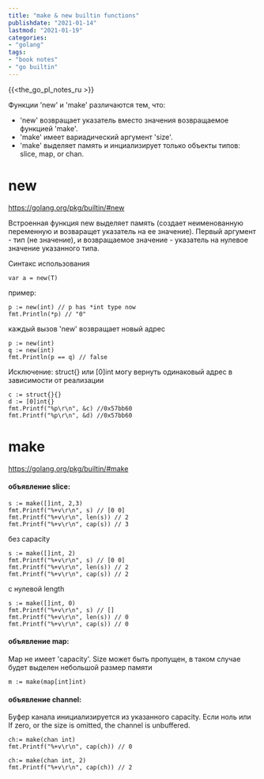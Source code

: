 ```yaml
---
title: "make & new builtin functions"
publishdate: "2021-01-14"
lastmod: "2021-01-19"
categories:
- "golang"
tags:
- "book notes"
- "go builtin"
---
```


{{<the_go_pl_notes_ru >}}

Функции 'new' и 'make' различаются тем, что:
- 'new' возвращает указатель вместо значения возвращаемое функцией 'make'.
- 'make' имеет вариадический аргумент 'size'.
- 'make' выделяет память и инциализирует только объекты типов: slice, map, or chan.

# new

https://golang.org/pkg/builtin/#new

Встроенная функция new выделяет память (создает неименованную переменную и возваращет указатель на ее значение). Первый аргумент - тип (не значение), и возвращаемое значение - указатель на нулевое значение указанного типа.

Синтакс использования
```
var a = new(T)
```
пример:
```
p := new(int) // p has *int type now
fmt.Println(*p) // "0"
```
каждый вызов 'new' возвращает новый адрес
```
p := new(int)
q := new(int)
fmt.Println(p == q) // false
```
Исключение: struct{} или [0]int могу вернуть одинаковый адрес в зависимости от реализации
```
c := struct{}{}
d := [0]int{}
fmt.Printf("%p\r\n", &c) //0x57bb60
fmt.Printf("%p\r\n", &d) //0x57bb60
```

# make

https://golang.org/pkg/builtin/#make

#### объявление slice:
```
s := make([]int, 2,3)
fmt.Printf("%+v\r\n", s) // [0 0]
fmt.Printf("%+v\r\n", len(s)) // 2
fmt.Printf("%+v\r\n", cap(s)) // 3
```
без capacity
```
s := make([]int, 2)
fmt.Printf("%+v\r\n", s) // [0 0]
fmt.Printf("%+v\r\n", len(s)) // 2
fmt.Printf("%+v\r\n", cap(s)) // 2
```
с нулевой length
```
s := make([]int, 0)
fmt.Printf("%+v\r\n", s) // []
fmt.Printf("%+v\r\n", len(s)) // 0
fmt.Printf("%+v\r\n", cap(s)) // 0
```

#### объявление map:

Map не имеет 'capacity'. Size может быть пропущен, в таком случае будет выделен небольшой размер памяти
```
m := make(map[int]int)
```

#### объявление channel:

Буфер канала инициализируется из указанного capacity. Если ноль или If zero, or the size is omitted, the channel is unbuffered.
```
ch:= make(chan int) 
fmt.Printf("%+v\r\n", cap(ch)) // 0
```
```
ch:= make(chan int, 2) 
fmt.Printf("%+v\r\n", cap(ch)) // 2
```